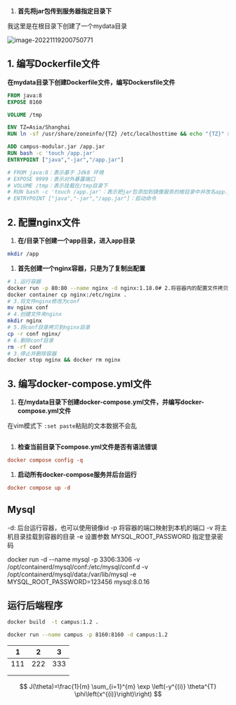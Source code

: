 1. **首先将jar包传到服务器指定目录下**

我这里是在根目录下创建了一个mydata目录

![image-20221119200750771](https://img-blog.csdnimg.cn/img_convert/39b1a5c8ed156334c7ae3423fe9fc9f7.png)

## 1. 编写Dockerfile文件

**在mydata目录下创建Dockerfile文件，编写Dockersfile文件**

```dockerfile
FROM java:8
EXPOSE 8160

VOLUME /tmp

ENV TZ=Asia/Shanghai
RUN ln -sf /usr/share/zoneinfo/{TZ} /etc/localhosttime && echo "{TZ}" > /etc/timezone

ADD campus-modular.jar /app.jar
RUN bash -c 'touch /app.jar'
ENTRYPOINT ["java","-jar","/app.jar"]

# FROM java:8：表示基于 Jdk8 环境
# EXPOSE 9999：表示对外暴露端口
# VOLUME /tmp：表示挂载在/tmp目录下
# RUN bash -c 'touch /app.jar'：表示把jar包添加到镜像服务的根目录中并改名app.jar
# ENTRYPOINT ["java","-jar","/app.jar"]：启动命令
```

## 2. 配置nginx文件

1. **在/目录下创建一个app目录，进入app目录**

```bash
mkdir /app
```

1. **首先创建一个nginx容器，只是为了复制出配置**

```bash
# 1.运行容器
docker run -p 80:80 --name nginx -d nginx:1.18.0# 2.将容器内的配置文件拷贝到当前目录/app中:
docker container cp nginx:/etc/nginx .
# 3.将文件nginx修改为conf
mv nginx conf
# 4.创建文件夹nginx
mkdir nginx
# 5.将conf目录拷贝到nginx目录
cp -r conf nginx/
# 6.删除conf目录
rm -rf conf
# 3.停止并删除容器
docker stop nginx && docker rm nginx 
```

## 3. 编写docker-compose.yml文件

1. **在/mydata目录下创建docker-compose.yml文件，并编写docker-compose.yml文件**

 在vim模式下 `:set paste`粘贴的文本数据不会乱

```yaml

```

1. **检查当前目录下compose.yml文件是否有语法错误**

```ini
docker compose config -q
```

1. **启动所有docker-compose服务并后台运行**

```ini
docker compose up -d
```









## Mysql

-d: 后台运行容器，也可以使用镜像id -p 将容器的端口映射到本机的端口 -v 将主机目录挂载到容器的目录 -e 设置参数  MYSQL_ROOT_PASSWORD 指定登录密码  

docker run -d --name mysql -p 3306:3306 -v /opt/containerd/mysql/conf:/etc/mysql/conf.d -v /opt/containerd/mysql/data:/var/lib/mysql -e MYSQL_ROOT_PASSWORD=123456 mysql:8.0.16







## 运行后端程序

```bash
docker build  -t campus:1.2 .
```



```bash
docker run --name campus -p 8160:8160 -d campus:1.2
```



| 1    | 2    | 3    |
| ---- | ---- | ---- |
| 111  | 222  | 333  |
|      |      |      |
|      |      |      |

$$
J(\theta)=\frac{1}{m} \sum_{i=1}^{m} \exp \left(-y^{(i)} \theta^{T} \phi\left(x^{(i)}\right)\right)
$$

